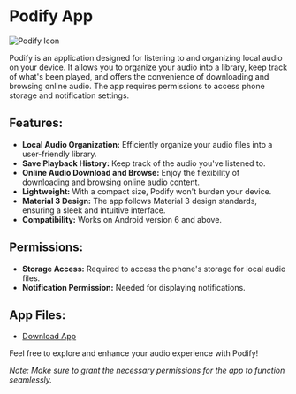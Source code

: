 # Podify App

![Podify Icon](management/icon.png)

Podify is an application designed for listening to and organizing local audio on your device. It allows you to organize your audio into a library, keep track of what's been played, and offers the convenience of downloading and browsing online audio. The app requires permissions to access phone storage and notification settings.

## Features:
- **Local Audio Organization:** Efficiently organize your audio files into a user-friendly library.
- **Save Playback History:** Keep track of the audio you've listened to.
- **Online Audio Download and Browse:** Enjoy the flexibility of downloading and browsing online audio content.
- **Lightweight:** With a compact size, Podify won't burden your device.
- **Material 3 Design:** The app follows Material 3 design standards, ensuring a sleek and intuitive interface.
- **Compatibility:** Works on Android version 6 and above.

## Permissions:
- **Storage Access:** Required to access the phone's storage for local audio files.
- **Notification Permission:** Needed for displaying notifications.

## App Files:
- [Download App](https://github.com/Kys0me/Podify-Download-Page/raw/assets/app-release.apk)

Feel free to explore and enhance your audio experience with Podify!

*Note: Make sure to grant the necessary permissions for the app to function seamlessly.*
